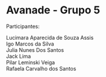 # Avanade - Grupo 5

Participantes:

Lucimara Aparecida de Souza Assis</br>
Igo Marcos da Silva</br>
Julia Nunes Dos Santos</br>
Jack Lima</br>
Pilar Leminski Veiga</br>
Rafaela Carvalho dos Santos
